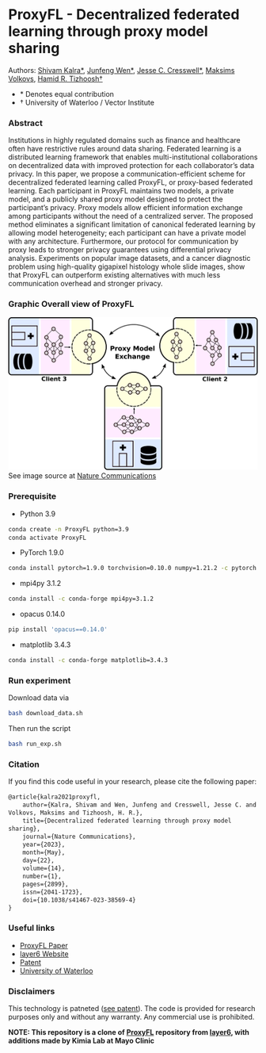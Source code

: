 # ProxyFL - Decentralized federated learning through proxy model sharing
Authors: [Shivam Kalra*](https://scholar.google.ca/citations?user=iEwZn18AAAAJ&hl=en), [Junfeng Wen*](https://junfengwen.github.io/), [Jesse C. Cresswell*](https://scholar.google.ca/citations?user=7CwOlvoAAAAJ&hl=en), [Maksims Volkovs](http://www.cs.toronto.edu/~mvolkovs), [Hamid R. Tizhoosh&dagger;](https://scholar.google.ca/citations?user=Mzinpo0AAAAJ&hl=en)  
* &ast; Denotes equal contribution
* &dagger; University of Waterloo / Vector Institute
<!-- [![layer6](image.png)](https://layer6.ai/) -->
### Abstract
Institutions in highly regulated domains such as finance and healthcare often have restrictive rules around data sharing. Federated learning is a distributed learning framework that enables multi-institutional collaborations on decentralized data with improved protection for each collaborator’s data privacy. In this paper, we propose a communication-efficient scheme for decentralized federated learning called ProxyFL, or proxy-based federated learning. Each participant in ProxyFL maintains two models, a private model, and a publicly shared proxy model designed to protect the participant’s privacy. Proxy models allow efficient information exchange among participants without the need of a centralized server. The proposed method eliminates a significant limitation of canonical federated learning by allowing model heterogeneity; each participant can have a private model with any architecture. Furthermore, our protocol for communication by proxy leads to stronger privacy guarantees using differential privacy analysis. Experiments on popular image datasets, and a cancer diagnostic problem using high-quality gigapixel histology whole slide images, show that ProxyFL can outperform existing alternatives with much less communication overhead and stronger privacy.
### Graphic Overall view of ProxyFL
[![ProxyFL](image-1.png)](https://www.nature.com/articles/s41467-023-38569-4/figures/1)
See image source at [Nature Communications](https://www.nature.com/articles/s41467-023-38569-4/figures/1)
### Prerequisite
- Python 3.9
```bash
conda create -n ProxyFL python=3.9
conda activate ProxyFL
```
- PyTorch 1.9.0
```bash
conda install pytorch=1.9.0 torchvision=0.10.0 numpy=1.21.2 -c pytorch
```
- mpi4py 3.1.2
```bash
conda install -c conda-forge mpi4py=3.1.2
```
- opacus 0.14.0
```bash
pip install 'opacus==0.14.0'
```
- matplotlib 3.4.3
```bash
conda install -c conda-forge matplotlib=3.4.3
```

### Run experiment
Download data via
```bash
bash download_data.sh
```
Then run the script
```bash
bash run_exp.sh
```
### Citation
If you find this code useful in your research, please cite the following paper:

    @article{kalra2021proxyfl,
        author={Kalra, Shivam and Wen, Junfeng and Cresswell, Jesse C. and Volkovs, Maksims and Tizhoosh, H. R.},
        title={Decentralized federated learning through proxy model sharing},
        journal={Nature Communications},
        year={2023},
        month={May},
        day={22},
        volume={14},
        number={1},
        pages={2899},
        issn={2041-1723},
        doi={10.1038/s41467-023-38569-4}
    }

### Useful links
- [ProxyFL Paper](https://www.nature.com/articles/s41467-023-38569-4)
- [layer6 Website](https://layer6.ai/)
- [Patent](https://patents.justia.com/patent/20230153461#claims)
- [University of Waterloo](https://uwaterloo.ca/)

### Disclaimers
This technology is patneted ([see patent](https://patents.justia.com/patent/20230153461)). The code is provided for research purposes only and without any warranty. Any commercial use is prohibited.

**NOTE: This repository is a clone of [ProxyFL](https://github.com/layer6ai-labs/ProxyFL) repository from [layer6](https://layer6.ai/), with additions made by Kimia Lab at Mayo Clinic**
